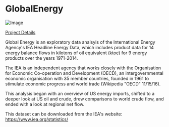 # GlobalEnergy

![Image](https://cloud.githubusercontent.com/assets/19956669/23389543/7c3e3238-fd1d-11e6-91d2-2e64fca30320.jpeg)

[Project Details](https://siokcronin.github.io/GlobalEnergy/EnergyAnalysis.html)

Global Energy is an exploratory data analsyis of the International Energy Agency's IEA Headline Energy Data, which includes product data for 14 energy balance flows in kilotons of oil equivalent (ktoe) for 9 energy products over the years 1971-2014.

The IEA is an independent agency that works closely with the Organisation for Economic Co-operation and Development (OECD), an intergovernmental economic organisation with 35 member countries, founded in 1961 to stimulate economic progress and world trade (Wikipedia "OECD" 11/15/16).

This analysis began with an overview of US energy imports, shifted to a deeper look at US oil and crude, drew comparisons to world crude flow, and ended with a look at regional net flow.

This dataset can be downloaded from the IEA's website: https://www.iea.org/statistics/
